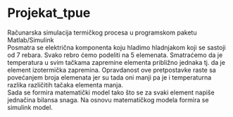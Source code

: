 # Projekat_tpue
Računarska simulacija termičkog procesa u programskom paketu Matlab/Simulink  
Posmatra se električna komponenta koju hladimo hladnjakom koji se sastoji od 7 rebara. Svako rebro ćemo podeliti na 5 elemenata. Smatraćemo da je temperatura u svim tačkama zapremine elementa približno jednaka tj. da je element izotermička zapremina. Opravdanost ove pretpostavke raste sa povećanjem broja elemenata jer su tada oni manji pa je i temperaturna razlika različitih tačaka elementa manja.  
Sada se formira matematički model tako što se za svaki element napiše jednačina bilansa snaga. Na osnovu matematičkog modela formira se simulink model.
